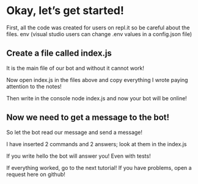# Okay, let’s get started!

First, all the code was created for users on repl.it so be careful about the files. env (visual studio users can change .env values in a config.json file)

## Create a file called index.js

It is the main file of our bot and without it cannot work!

Now open index.js in the files above and copy everything I wrote paying attention to the notes!

Then write in the console node index.js and now your bot will be online!

## Now we need to get a message to the bot!

So let the bot read our message and send a message!

I have inserted 2 commands and 2 answers; look at them in the index.js

If you write hello the bot will answer you! Even with tests!

If everything worked, go to the next tutorial!
If you have problems, open a request here on github!
